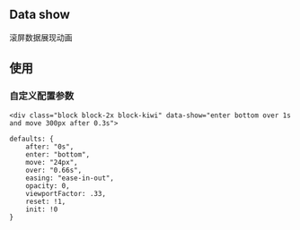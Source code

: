 ## Data show

滚屏数据展现动画

## 使用

### 自定义配置参数

```
<div class="block block-2x block-kiwi" data-show="enter bottom over 1s and move 300px after 0.3s">

```


```
defaults: {
    after: "0s",
    enter: "bottom",
    move: "24px",
    over: "0.66s",
    easing: "ease-in-out",
    opacity: 0,
    viewportFactor: .33,
    reset: !1,
    init: !0
}
```